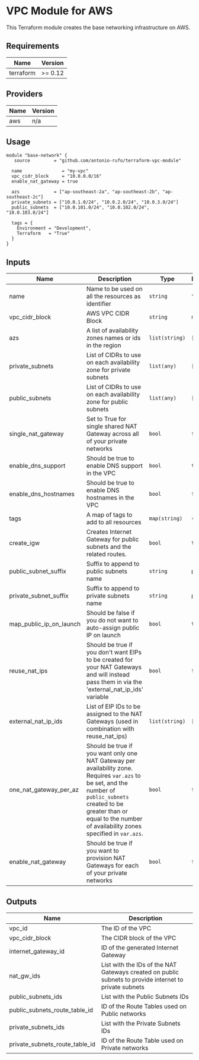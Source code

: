 # VPC Module for AWS #

This Terraform module creates the base networking infrastructure on AWS.

## Requirements

| Name      | Version |
| --------- | ------- |
| terraform | >= 0.12 |

## Providers

| Name | Version |
| ---- | ------- |
| aws  | n/a     |

## Usage

```hcl
module "base-network" {
   source         = "github.com/antonio-rufo/terraform-vpc-module"

  name               = "my-vpc"
  vpc_cidr_block     = "10.0.0.0/16"
  enable_nat_gateway = true

  azs             = ["ap-southeast-2a", "ap-southeast-2b", "ap-southeast-2c"]
  private_subnets = ["10.0.1.0/24", "10.0.2.0/24", "10.0.3.0/24"]
  public_subnets  = ["10.0.101.0/24", "10.0.102.0/24", "10.0.103.0/24"]

  tags = {
    Environment = "Development",
    Terraform   = "True"
  }
}
```

## Inputs

| Name | Description | Type | Default | Required |
|------|-------------|------|---------|:--------:|
| name | Name to be used on all the resources as identifier | `string`  | `""` | no |
| vpc\_cidr\_block | AWS VPC CIDR Block | `string`  | `n/a` | yes |
| azs | A list of availability zones names or ids in the region | `list(string)` | `[]` | yes |
| private\_subnets | List of CIDRs to use on each availability zone for private subnets | `list(any)` | `[]` | yes |
| public\_subnets | List of CIDRs to use on each availability zone for public subnets | `list(any)` | `[]` | yes |
| single\_nat\_gateway | Set to True for single shared NAT Gateway across all of your private networks | `bool` | `false` |    no    |
| enable\_dns\_support | Should be true to enable DNS support in the VPC | `bool` | `true` | no |
| enable\_dns\_hostnames | Should be true to enable DNS hostnames in the VPC | `bool` | `false` | no |
| tags | A map of tags to add to all resources | `map(string)` | `{}` | no |
| create\_igw | Creates Internet Gateway for public subnets and the related routes.  | `bool` | `true` | no |
| public\_subnet\_suffix | Suffix to append to public subnets name  | `string` | `public` | no |
| private\_subnet\_suffix | Suffix to append to private subnets name  | `string` | `private` | no |
| map_public\_ip\_on\_launch | Should be false if you do not want to auto-assign public IP on launch  | `bool` | `true` |    no    |
| reuse\_nat\_ips | Should be true if you don't want EIPs to be created for your NAT Gateways and will instead pass them in via the 'external_nat_ip_ids' variable | `bool` | `false` | no |
| external\_nat\_ip\_ids | List of EIP IDs to be assigned to the NAT Gateways (used in combination with reuse_nat_ips) | `list(string)` | `[]` | no |
| one\_nat\_gateway\_per\_az  | Should be true if you want only one NAT Gateway per availability zone. Requires `var.azs` to be set, and the number of `public_subnets` created to be greater than or equal to the number of availability zones specified in `var.azs`.  | `bool` | `false` | no |
| enable\_nat\_gateway | Should be true if you want to provision NAT Gateways for each of your private networks  | `bool` | `false` | no |

## Outputs

| Name | Description |
|------|-------------|
| vpc\_id | The ID of the VPC |
| vpc\_cidr\_block | The CIDR block of the VPC |
| internet\_gateway\_id | ID of the generated Internet Gateway |
| nat\_gw\_ids | List with the IDs of the NAT Gateways created on public subnets to provide internet to private subnets |
| public\_subnets\_ids | List with the Public Subnets IDs |
| public\_subnets\_route\_table\_id  | ID of the Route Tables used on Public networks |
| private\_subnets\_ids | List with the Private Subnets IDs |
| private\_subnets\_route\_table\_id | ID of the Route Table used on Private networks |
